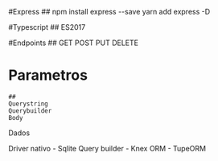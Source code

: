 #Express
	##
	npm install express --save
	yarn add express -D

#Typescript
	##
	ES2017

#Endpoints
	##
	GET
	POST
	PUT
	DELETE

# Parametros
	## 
	Querystring
	Querybuilder
	Body


Dados

Driver nativo - Sqlite
Query builder - Knex
ORM - TupeORM

